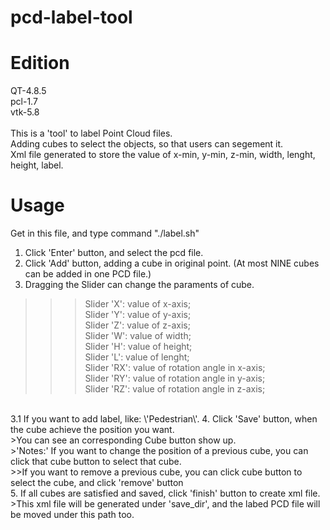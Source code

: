 # pcd-label-tool

Edition
=============================
QT-4.8.5<br>
pcl-1.7<br>
vtk-5.8<br>
<br>
This is a 'tool' to label Point Cloud files.<br>
Adding cubes to select the objects, so that users can segement it.<br>
Xml file generated to store the value of x-min, y-min, z-min, width, lenght, height, label.



Usage
===========================
Get in this file, and type command "./label.sh"<br>

1. Click 'Enter' button, and select the pcd file.<br>
2. Click 'Add' button, adding a cube in original point. (At most NINE cubes can be added in one PCD file.)<br>
3. Dragging the Slider can change the paraments of cube.<br>
>>>Slider 'X': value of x-axis;<br>
>>>Slider 'Y': value of y-axis;<br>
>>>Slider 'Z': value of z-axis;<br>
>>>Slider 'W': value of width;<br>
>>>Slider 'H': value of height;<br>
>>>Slider 'L': value of lenght;<br>
>>>Slider 'RX': value of rotation angle in x-axis;<br>
>>>Slider 'RY': value of rotation angle in y-axis;<br>
>>>Slider 'RZ': value of rotation angle in z-axis;<br>
<br>
3.1 If you want to add label, like: \'Pedestrian\'.
4. Click 'Save' button, when the cube achieve the position you want.<br>
>You can see an corresponding Cube button show up.<br>
>'Notes:' If you want to change the position of a previous cube, you can click that cube button to select that cube.<br>
>>If you want to remove a previous cube, you can click cube button to select the cube, and click 'remove' button<br>
5. If all cubes are satisfied and saved, click 'finish' button to create xml file.<br>
>This xml file will be generated under 'save_dir', and the labed PCD file will be moved under this path too. <br>
